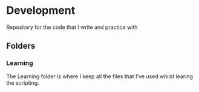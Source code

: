 # Development
Repository for the code that I write and practice with
## Folders
### Learning
The Learning folder is where I keep all the files that I've used whilst learing the scripting.
